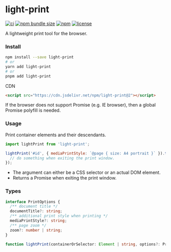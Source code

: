 # light-print

[![ci](https://img.shields.io/github/actions/workflow/status/xunmi1/light-print/ci.yml?style=flat-square&logo=github)](https://github.com/xunmi1/light-print/actions/workflows/ci.yml)
[![npm bundle size](https://img.shields.io/bundlephobia/minzip/light-print?style=flat-square)](https://www.npmjs.com/package/light-print)
[![npm](https://img.shields.io/npm/v/light-print?style=flat-square)](https://www.npmjs.com/package/light-print)
[![license](https://img.shields.io/npm/l/light-print?style=flat-square)](https://www.npmjs.com/package/light-print)

A lightweight print tool for the browser.

### Install

```bash
npm install --save light-print
# or
yarn add light-print
# or
pnpm add light-print
```

CDN

```html
<script src="https://cdn.jsdelivr.net/npm/light-print@2"></script>
```

If the browser does not support Promise (e.g. IE browser), then a global Promise polyfill is needed.

### Usage

Print container elements and their descendants.

```js
import lightPrint from 'light-print';

lightPrint('#id', { mediaPrintStyle: `@page { size: A4 portrait }` }).then(() => {
  // do something when exiting the print window.
});
```

- The argument can either be a CSS selector or an actual DOM element.
- Returns a Promise when exiting the print window.

### Types

```ts
interface PrintOptions {
  /** document title */
  documentTitle?: string;
  /** additional print style when printing */
  mediaPrintStyle?: string;
  /** page zoom */
  zoom?: number | string;
}

function lightPrint(containerOrSelector: Element | string, options?: PrintOptions): Promise<void>;
```
